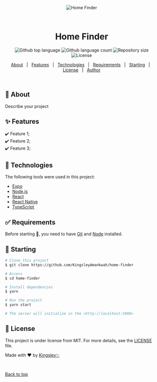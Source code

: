 <div align="center" id="top"> 
  <img src="./.github/app.gif" alt="Home Finder" />

  &#xa0;

  <!-- <a href="https://homefinder.netlify.app">Demo</a> -->
</div>

<h1 align="center">Home Finder</h1>

<p align="center">
  <img alt="Github top language" src="https://img.shields.io/github/languages/top/KingsleyAmankwah/home-finder?color=56BEB8">

  <img alt="Github language count" src="https://img.shields.io/github/languages/count/KingsleyAmankwah/home-finder?color=56BEB8">

  <img alt="Repository size" src="https://img.shields.io/github/repo-size/KingsleyAmankwah/home-finder?color=56BEB8">

  <img alt="License" src="https://img.shields.io/github/license/KingsleyAmankwah/home-finder?color=56BEB8">

  <!-- <img alt="Github issues" src="https://img.shields.io/github/issues/KingsleyAmankwah/home-finder?color=56BEB8" /> -->

  <!-- <img alt="Github forks" src="https://img.shields.io/github/forks/KingsleyAmankwah/home-finder?color=56BEB8" /> -->

  <!-- <img alt="Github stars" src="https://img.shields.io/github/stars/KingsleyAmankwah/home-finder?color=56BEB8" /> -->
</p>

<!-- Status -->

<!-- <h4 align="center"> 
	🚧  Home Finder 🚀 Under construction...  🚧
</h4> 

<hr> -->

<p align="center">
  <a href="#dart-about">About</a> &#xa0; | &#xa0; 
  <a href="#sparkles-features">Features</a> &#xa0; | &#xa0;
  <a href="#rocket-technologies">Technologies</a> &#xa0; | &#xa0;
  <a href="#white_check_mark-requirements">Requirements</a> &#xa0; | &#xa0;
  <a href="#checkered_flag-starting">Starting</a> &#xa0; | &#xa0;
  <a href="#memo-license">License</a> &#xa0; | &#xa0;
  <a href="https://github.com/KingsleyAmankwah" target="_blank">Author</a>
</p>

<br>

## :dart: About ##

Describe your project

## :sparkles: Features ##

:heavy_check_mark: Feature 1;\
:heavy_check_mark: Feature 2;\
:heavy_check_mark: Feature 3;

## :rocket: Technologies ##

The following tools were used in this project:

- [Expo](https://expo.io/)
- [Node.js](https://nodejs.org/en/)
- [React](https://pt-br.reactjs.org/)
- [React Native](https://reactnative.dev/)
- [TypeScript](https://www.typescriptlang.org/)

## :white_check_mark: Requirements ##

Before starting :checkered_flag:, you need to have [Git](https://git-scm.com) and [Node](https://nodejs.org/en/) installed.

## :checkered_flag: Starting ##

```bash
# Clone this project
$ git clone https://github.com/KingsleyAmankwah/home-finder

# Access
$ cd home-finder

# Install dependencies
$ yarn

# Run the project
$ yarn start

# The server will initialize in the <http://localhost:3000>
```

## :memo: License ##

This project is under license from MIT. For more details, see the [LICENSE](LICENSE.md) file.


Made with :heart: by <a href="https://github.com/KingsleyAmankwah" target="_blank">Kingsley✨</a>

&#xa0;

<a href="#top">Back to top</a>
